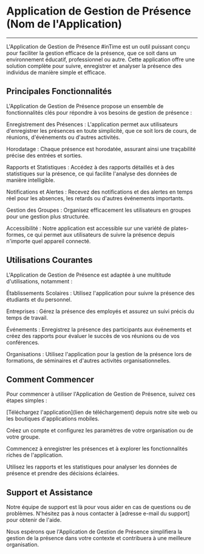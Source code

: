 # Application de Gestion de Présence (Nom de l'Application)
***
L'Application de Gestion de Présence #inTime est un outil puissant conçu pour faciliter la gestion efficace de la présence, que ce soit dans un environnement éducatif, professionnel ou autre. Cette application offre une solution complète pour suivre, enregistrer et analyser la présence des individus de manière simple et efficace.

## Principales Fonctionnalités
L'Application de Gestion de Présence propose un ensemble de fonctionnalités clés pour répondre à vos besoins de gestion de présence :

Enregistrement des Présences : L'application permet aux utilisateurs d'enregistrer les présences en toute simplicité, que ce soit lors de cours, de réunions, d'événements ou d'autres activités.

Horodatage : Chaque présence est horodatée, assurant ainsi une traçabilité précise des entrées et sorties.

Rapports et Statistiques : Accédez à des rapports détaillés et à des statistiques sur la présence, ce qui facilite l'analyse des données de manière intelligible.

Notifications et Alertes : Recevez des notifications et des alertes en temps réel pour les absences, les retards ou d'autres événements importants.

Gestion des Groupes : Organisez efficacement les utilisateurs en groupes pour une gestion plus structurée.

Accessibilité : Notre application est accessible sur une variété de plates-formes, ce qui permet aux utilisateurs de suivre la présence depuis n'importe quel appareil connecté.

## Utilisations Courantes
L'Application de Gestion de Présence est adaptée à une multitude d'utilisations, notamment :

Établissements Scolaires : Utilisez l'application pour suivre la présence des étudiants et du personnel.

Entreprises : Gérez la présence des employés et assurez un suivi précis du temps de travail.

Événements : Enregistrez la présence des participants aux événements et créez des rapports pour évaluer le succès de vos réunions ou de vos conférences.

Organisations : Utilisez l'application pour la gestion de la présence lors de formations, de séminaires et d'autres activités organisationnelles.

## Comment Commencer
Pour commencer à utiliser l'Application de Gestion de Présence, suivez ces étapes simples :

[Téléchargez l'application](lien de téléchargement) depuis notre site web ou les boutiques d'applications mobiles.

Créez un compte et configurez les paramètres de votre organisation ou de votre groupe.

Commencez à enregistrer les présences et à explorer les fonctionnalités riches de l'application.

Utilisez les rapports et les statistiques pour analyser les données de présence et prendre des décisions éclairées.

## Support et Assistance
Notre équipe de support est là pour vous aider en cas de questions ou de problèmes. N'hésitez pas à nous contacter à [adresse e-mail du support] pour obtenir de l'aide.

Nous espérons que l'Application de Gestion de Présence simplifiera la gestion de la présence dans votre contexte et contribuera à une meilleure organisation.

